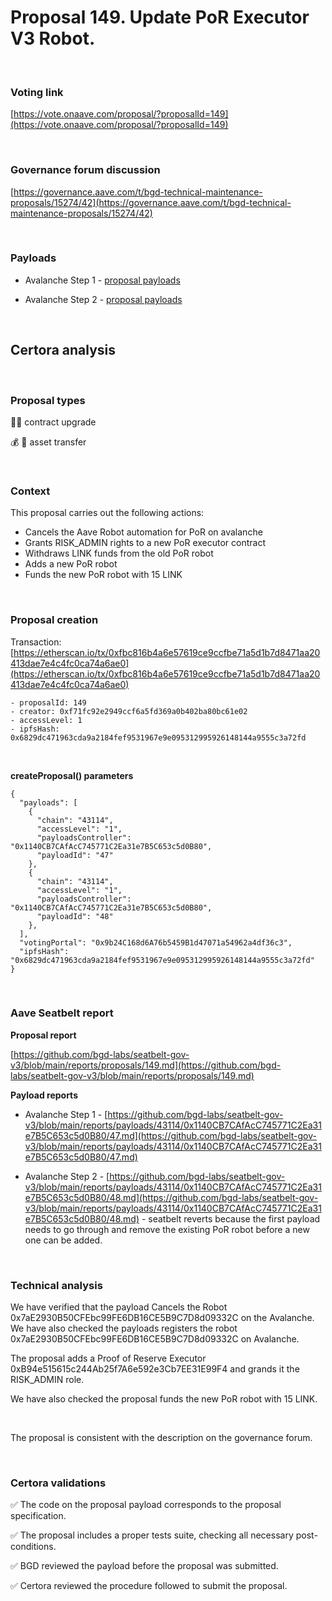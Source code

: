 # Proposal 149. Update PoR Executor V3 Robot.

<br>

### Voting link

[https://vote.onaave.com/proposal/?proposalId=149](https://vote.onaave.com/proposal/?proposalId=149)

<br>

### Governance forum discussion

[https://governance.aave.com/t/bgd-technical-maintenance-proposals/15274/42](https://governance.aave.com/t/bgd-technical-maintenance-proposals/15274/42)

<br>

### Payloads

* Avalanche Step 1 - [proposal payloads](https://snowtrace.io/address/0x8B5e80b35F89a10A9C91d129096986749c82aD9a/contract/43114/code)

* Avalanche Step 2 - [proposal payloads](https://snowtrace.io/address/0x634616a8f9D211ABb9E178BC1CD2FfE67824d750/contract/43114/code)

<br>

## Certora analysis

<br>

### Proposal types

:scroll::small_red_triangle: contract upgrade

:moneybag: :receipt: asset transfer

<br>

### Context

This proposal carries out the following actions:
* Cancels the Aave Robot automation for PoR on avalanche
* Grants RISK_ADMIN rights to a new PoR executor contract
* Withdraws LINK funds from the old PoR robot
* Adds a new PoR robot
* Funds the new PoR robot with 15 LINK


<br>

### Proposal creation

Transaction: [https://etherscan.io/tx/0xfbc816b4a6e57619ce9ccfbe71a5d1b7d8471aa20413dae7e4c4fc0ca74a6ae0](https://etherscan.io/tx/0xfbc816b4a6e57619ce9ccfbe71a5d1b7d8471aa20413dae7e4c4fc0ca74a6ae0)

```
- proposalId: 149
- creator: 0xf71fc92e2949ccf6a5fd369a0b402ba80bc61e02
- accessLevel: 1
- ipfsHash: 0x6829dc471963cda9a2184fef9531967e9e095312995926148144a9555c3a72fd
```

<br>

**createProposal() parameters**

```
{
  "payloads": [ 
    { 
      "chain": "43114", 
      "accessLevel": "1", 
      "payloadsController": "0x1140CB7CAfAcC745771C2Ea31e7B5C653c5d0B80", 
      "payloadId": "47" 
    }, 
    { 
      "chain": "43114", 
      "accessLevel": "1", 
      "payloadsController": "0x1140CB7CAfAcC745771C2Ea31e7B5C653c5d0B80", 
      "payloadId": "48" 
    }, 
  ], 
  "votingPortal": "0x9b24C168d6A76b5459B1d47071a54962a4df36c3", 
  "ipfsHash": "0x6829dc471963cda9a2184fef9531967e9e095312995926148144a9555c3a72fd" 
}
```

<br>

### Aave Seatbelt report

**Proposal report**

[https://github.com/bgd-labs/seatbelt-gov-v3/blob/main/reports/proposals/149.md](https://github.com/bgd-labs/seatbelt-gov-v3/blob/main/reports/proposals/149.md)

**Payload reports**

* Avalanche Step 1 - [https://github.com/bgd-labs/seatbelt-gov-v3/blob/main/reports/payloads/43114/0x1140CB7CAfAcC745771C2Ea31e7B5C653c5d0B80/47.md](https://github.com/bgd-labs/seatbelt-gov-v3/blob/main/reports/payloads/43114/0x1140CB7CAfAcC745771C2Ea31e7B5C653c5d0B80/47.md)

* Avalanche Step 2 - [https://github.com/bgd-labs/seatbelt-gov-v3/blob/main/reports/payloads/43114/0x1140CB7CAfAcC745771C2Ea31e7B5C653c5d0B80/48.md](https://github.com/bgd-labs/seatbelt-gov-v3/blob/main/reports/payloads/43114/0x1140CB7CAfAcC745771C2Ea31e7B5C653c5d0B80/48.md) - seatbelt reverts because the first payload needs  to go through and remove the existing PoR robot before a new one can be added.

<br>

### Technical analysis

We have verified that the payload Cancels the Robot 0x7aE2930B50CFEbc99FE6DB16CE5B9C7D8d09332C on the Avalanche. We have also checked the payloads registers the robot 0x7aE2930B50CFEbc99FE6DB16CE5B9C7D8d09332C on Avalanche. 

The proposal adds a Proof of Reserve Executor 0xB94e515615c244Ab25f7A6e592e3Cb7EE31E99F4 and grands it the RISK_ADMIN role.

We have also checked the proposal funds the new PoR robot with 15 LINK.

<br>

The proposal is consistent with the description on the governance forum.

<br>

### Certora validations

:white_check_mark: The code on the proposal payload corresponds to the proposal specification.

:white_check_mark: The proposal includes a proper tests suite, checking all necessary post-conditions.

:white_check_mark: BGD reviewed the payload before the proposal was submitted.

:white_check_mark: Certora reviewed the procedure followed to submit the proposal.
